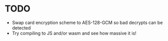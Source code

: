# TODO

- Swap card encryption scheme to AES-128-GCM so bad decrypts can be detected
- Try compiling to JS and/or wasm and see how massive it is!
